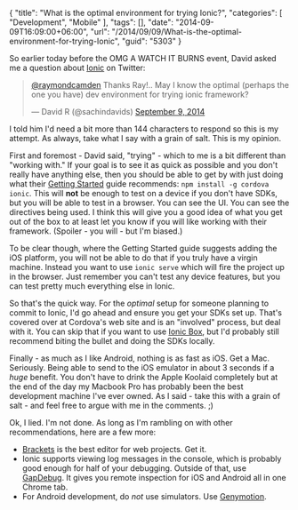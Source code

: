 {
	"title": "What is the optimal environment for trying Ionic?",
	"categories": [
		"Development",
		"Mobile"
	],
	"tags": [],
	"date": "2014-09-09T16:09:00+06:00",
	"url": "/2014/09/09/What-is-the-optimal-environment-for-trying-Ionic",
	"guid": "5303"
}

<p>
So earlier today before the OMG A WATCH IT BURNS event, David asked me a question about <a href="http://www.ionicframework.com">Ionic</a> on Twitter:
</p>
<!--more-->
<blockquote class="twitter-tweet" data-conversation="none" lang="en"><p><a href="https://twitter.com/raymondcamden">@raymondcamden</a> Thanks Ray!.. May I know the optimal (perhaps the one you have) dev environment for trying ionic framework?</p>&mdash; David R (@sachindavids) <a href="https://twitter.com/sachindavids/status/509381066402963457">September 9, 2014</a></blockquote>
<script async src="//platform.twitter.com/widgets.js" charset="utf-8"></script>

<p>
I told him I'd need a bit more than 144 characters to respond so this is my attempt. As always, take what I say with a grain of salt. This is my opinion.
</p>

<p>
First and foremost - David said, "trying" - which to me is a bit different than "working with." If your goal is to see it as quick as possible and you don't really have anything else, then you should be able to get by with just doing what their <a href="http://ionicframework.com/getting-started/">Getting Started</a> guide recommends: <code>npm install -g cordova ionic</code>. This will <strong>not</strong> be enough to test on a device if you don't have SDKs, but you will be able to test in a browser. You can see the UI. You can see the directives being used. I think this will give you a good idea of what you get out of the box to at least let you know if you will like working with their framework. (Spoiler - you will - but I'm biased.)
</p>

<p>
To be clear though, where the Getting Started guide suggests adding the iOS platform, you will not be able to do that if you truly have a virgin machine. Instead you want to use <code>ionic serve</code> which will fire the project up in the browser. Just remember you can't test any device features, but you can test pretty much everything else in Ionic.
</p>

<p>
So that's the quick way. For the <i>optimal</i> setup for someone planning to commit to Ionic, I'd go ahead and ensure you get your SDKs set up. That's covered over at Cordova's web site and is an "involved" process, but deal with it. You can skip that if you want to use <a href="https://github.com/driftyco/ionic-box">Ionic Box</a>, but I'd probably still recommend biting the bullet and doing the SDKs locally.
</p>

<p>
Finally - as much as I like Android, nothing is as fast as iOS. Get a Mac. Seriously. Being able to send to the iOS emulator in about 3 seconds if a <i>huge</i> benefit. You don't have to drink the Apple Koolaid completely but at the end of the day my Macbook Pro has probably been the best development machine I've ever owned. As I said - take this with a grain of salt - and feel free to argue with me in the comments. ;)
</p>

<p>
Ok, I lied. I'm not done. As long as I'm rambling on with other recommendations, here are a few more:
</p>

<ul>
<li><a href="http://brackets.io">Brackets</a> is the best editor for web projects. Get it.</li>
<li>Ionic supports viewing log messages in the console, which is probably good enough for half of your debugging. Outside of that, use <a href="https://www.genuitec.com/products/gapdebug/">GapDebug</a>. It gives you remote inspection for iOS and Android all in one Chrome tab.
<li>For Android development, do <i>not</i> use simulators. Use <a href="http://www.genymotion.com/">Genymotion</a>.
</ul>
</ul>